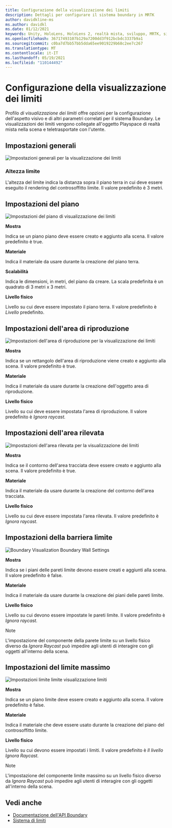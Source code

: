 ```yaml
---
title: Configurazione della visualizzazione dei limiti
description: Dettagli per configurare il sistema boundary in MRTK
author: davidkline-ms
ms.author: davidkl
ms.date: 01/12/2021
keywords: Unity, HoloLens, HoloLens 2, realtà mista, sviluppo, MRTK, sistema di limiti,
ms.openlocfilehash: 36717493107b129a7200dd3f912bcbdc3337b9a1
ms.sourcegitcommit: c0ba7d7bb57bb5dda65ee9019229b68c2ee7c267
ms.translationtype: MT
ms.contentlocale: it-IT
ms.lasthandoff: 05/19/2021
ms.locfileid: "110144492"
---
```

# <a name="configuring-the-boundary-visualization"></a>Configurazione della visualizzazione dei limiti

Profilo *di visualizzazione dei limiti* offre opzioni per la configurazione dell'aspetto visivo e di altri parametri correlati per il sistema Boundary. Le visualizzazioni dei limiti vengono collegate all'oggetto Playspace di realtà mista nella scena e teletrasportate con l'utente.

## <a name="general-settings"></a>Impostazioni generali

![Impostazioni generali per la visualizzazione dei limiti](../images/boundary/BoundaryVisualizationGeneralSettings.png)

### <a name="boundary-height"></a>Altezza limite

L'altezza del limite indica la distanza sopra il piano terra in cui deve essere eseguito il rendering del controsoffitto limite. Il valore predefinito è 3 metri.

## <a name="floor-settings"></a>Impostazioni del piano

![Impostazioni del piano di visualizzazione dei limiti](../images/boundary/BoundaryVisualizationFloorSettings.png)

**Mostra**

Indica se un piano piano deve essere creato e aggiunto alla scena. Il valore predefinito è true.

**Materiale**

Indica il materiale da usare durante la creazione del piano terra.

**Scalabilità**

Indica le dimensioni, in metri, del piano da creare. La scala predefinita è un quadrato di 3 metri x 3 metri.

**Livello fisico**

Livello su cui deve essere impostato il piano terra. Il valore predefinito è *Livello* predefinito.

## <a name="play-area-settings"></a>Impostazioni dell'area di riproduzione

![Impostazioni dell'area di riproduzione per la visualizzazione dei limiti](../images/boundary/BoundaryVisualizationPlayAreaSettings.png)

**Mostra**

Indica se un rettangolo dell'area di riproduzione viene creato e aggiunto alla scena. Il valore predefinito è true.

**Materiale**

Indica il materiale da usare durante la creazione dell'oggetto area di riproduzione.

**Livello fisico**

Livello su cui deve essere impostata l'area di riproduzione. Il valore predefinito è *Ignora raycast.*

## <a name="tracked-area-settings"></a>Impostazioni dell'area rilevata

![Impostazioni dell'area rilevata per la visualizzazione dei limiti](../images/boundary/BoundaryVisualizationTrackedAreaSettings.png)

**Mostra**

Indica se il contorno dell'area tracciata deve essere creato e aggiunto alla scena. Il valore predefinito è true.

**Materiale**

Indica il materiale da usare durante la creazione del contorno dell'area tracciata.

**Livello fisico**

Livello su cui deve essere impostata l'area rilevata. Il valore predefinito è *Ignora raycast.*

## <a name="boundary-wall-settings"></a>Impostazioni della barriera limite

![Boundary Visualization Boundary Wall Settings](../images/boundary/BoundaryVisualizationWallSettings.png)

**Mostra**

Indica se i piani delle pareti limite devono essere creati e aggiunti alla scena. Il valore predefinito è false.

**Materiale**

Indica il materiale da usare durante la creazione dei piani delle pareti limite.

**Livello fisico**

Livello su cui devono essere impostate le pareti limite. Il valore predefinito è *Ignora raycast.*

> [!NOTE]
> L'impostazione del componente della parete limite su un livello fisico diverso da *Ignora Raycast* può impedire agli utenti di interagire con gli oggetti all'interno della scena.

## <a name="boundary-ceiling-settings"></a>Impostazioni del limite massimo

![Impostazioni limite limite visualizzazione limiti](../images/boundary/BoundaryVisualizationCeilingSettings.png)

**Mostra**

Indica se un piano limite deve essere creato e aggiunto alla scena. Il valore predefinito è false.

**Materiale**

Indica il materiale che deve essere usato durante la creazione del piano del controsoffitto limite.

**Livello fisico**

Livello su cui devono essere impostati i limiti. Il valore predefinito è *Il livello Ignora Raycast.*

> [!NOTE]
> L'impostazione del componente limite massimo su un livello fisico diverso da *Ignora Raycast* può impedire agli utenti di interagire con gli oggetti all'interno della scena.

## <a name="see-also"></a>Vedi anche

- [Documentazione dell'API Boundary](xref:Microsoft.MixedReality.Toolkit.Boundary)
- [Sistema di limiti](boundary-system-getting-started.md)
